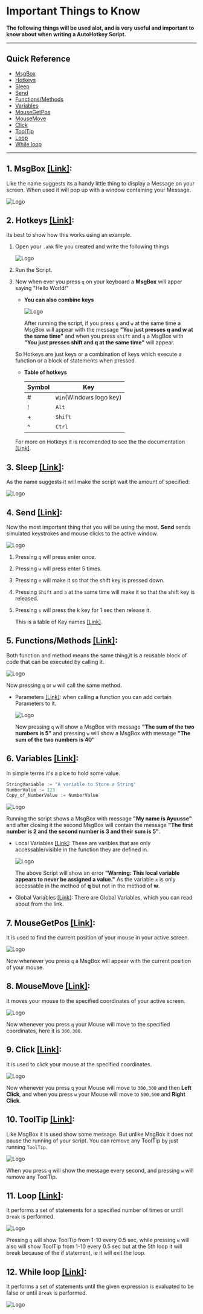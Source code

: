 # Important Things to Know
**The following things will be used alot, and is very useful and important to know about when writing a AutoHotkey Script.**

---
## Quick Reference
* [MsgBox](#1.-MsgBox)
* [Hotkeys](#2.-Hotkeys)
* [Sleep](#3.-Sleep)
* [Send](#4.-Send)
* [Functions/Methods](#5.-Functions/Methods)
* [Variables](#6.-Variables)
* [MouseGetPos](#7.-MouseGetPos)
* [MouseMove](#8.-MouseMove)
* [Click](#9.-Click)
* [ToolTip](#10.-ToolTip)
* [Loop](#11.-Loop)
* [While loop](#12.-While-loop)

----

## **1. MsgBox** [[Link]](https://www.autohotkey.com/docs/v2/lib/MsgBox.htm):
Like the name suggests its a handy little thing to display a Message on your screen. When used it will pop up with a window containing your Message.

![Logo](Images/MsgBox_example.png)

## **2. Hotkeys** [[Link]](https://www.autohotkey.com/docs/v2/Hotkeys.htm):
Its best to show how this works using an example.

1. Open your `.ahk` file you created and write the following things
        
    ![Logo](Images/Hello_World.png)
        
2. Run the Script.
3. Now when ever you press `q` on your keyboard a **MsgBox** will apper saying "Hello World!"

     * **You can also combine keys**

        ![Logo](Images/key_Combinations.png)

        After running the script, if you press `q` and `w` at the same time a MsgBox will appear with the message **"You just presses q and w at the same time"** and when you press `shift` and `q` a MsgBox with **"You just presses shift and q at the same time"** will appear. 
         
    So Hotkeys are just keys or a combination of keys which execute a function or a block of statements when pressed.

    * **Table of hotkeys**

        | Symbol    | Key   |
        | -------   | ----  | 
        |#          |     `Win`(Windows logo key)  |
        |!           |     `Alt`  | 
        |+           |      `Shift` | 
        |^           |     `Ctrl`  |

    For more on Hotkeys it is recomended to see the the documentation  [[Link]](https://www.autohotkey.com/docs/v2/Hotkeys.htm).
    
## **3. Sleep** [[Link]](https://www.autohotkey.com/docs/v2/lib/Sleep.htm):
As the name suggests it will make the script wait the amount of specified:

![Logo](Images/Sleep_example.png)

## **4. Send** [[Link]](https://www.autohotkey.com/docs/v2/howto/SendKeys.htm):
Now the most important thing that you will be using the most.
**Send** sends simulated keystrokes and mouse clicks to the active window.

![Logo](Images/SendKeys.png)

1. Pressing `q` will press enter once.
2. Pressing `w` will press enter 5 times.
3. Pressing `e` will make it so that the shift key is pressed down.
4. Pressing `Shift` and `a` at the same time will make it so that the shift key is released.
5. Pressing `s` will press the k key for 1 sec then release it.

    This is a table of Key names [[Link]](https://www.autohotkey.com/docs/v2/lib/Send.htm#keynames).

## **5. Functions/Methods** [[Link]](https://www.autohotkey.com/docs/v2/Variables.htm): 
Both function and method means the same thing,it is a reusable block of code that can be executed by calling it.

![Logo](Images/fns_1.png)

 Now pressing `q` or `w` will call the same method.

 * Parameters [[Link]](https://www.autohotkey.com/docs/v2/Functions.htm#param): when calling a function you can add certain Parameters to it.

    ![Logo](Images/fns_2.png)
    
    Now pressing `q` will show a MsgBox with message **"The sum of the two numbers is 5"**  and pressing `w` will show a MsgBox with message **"The sum of the two numbers is 40"**


## **6. Variables** [[Link]](https://www.autohotkey.com/docs/v2/Variables.htm): 
In simple terms it's a plce to hold some value.
``` Python
StringVariable := "A variable to Store a String"
NumberValue := 123
Copy_of_NumberValue := NumberValue
```
![Logo](Images/Variable_eg.png)

Running the script shows a MsgBox with message **"My name is Ayuusse"** and after closing it the second MsgBox will contain the message **"The first number is 2 and the second number is 3 and their sum is 5"**.

* Local Variables [[Link]](https://www.autohotkey.com/docs/v2/Functions.htm#Local): These are varibles that are only accessable/visible in the function they are defined in.

    ![Logo](Images/Local_Var.png)

    The above Script will show an error **"Warning: This local variable appears to never be assigned a value."** As the variable `x` is only accessable in the method of **q** but not in the method of **w**.

* Global Variables [[Link]](https://www.autohotkey.com/docs/v2/Functions.htm#Global): There are Global Variables, which you can read about from the link.

## **7. MouseGetPos** [[Link]](https://www.autohotkey.com/docs/v2/lib/MouseGetPos.htm): 
It is used to find the current position of your mouse in your active screen.

![Logo](Images/Mouse_getPos.png)

Now whenever you press `q` a MsgBox will appear with the current position of your mouse.

## **8. MouseMove** [[Link]](https://www.autohotkey.com/docs/v2/lib/MouseMove.htm): 
It moves your mouse to the specified coordinates of your active screen.

![Logo](Images/Mouse_Move.png)

Now whenever you press `q` your Mouse will move to the specified coordinates, here it is `300,300`.

## **9. Click** [[Link]](https://www.autohotkey.com/docs/v2/lib/Click.htm):
It is used to click your mouse at the specified coordinates.

![Logo](Images/Click.png)

Now whenever you press `q` your Mouse will move to `300,300` and then **Left Click**, and when you press `w` your Mouse will move to `500,500` and **Right Click**.

## **10. ToolTip** [[Link]](https://www.autohotkey.com/docs/v2/lib/ToolTip.htm): 
Like MsgBox it is used show some message. But unlike MsgBox it does not pause the running of your script. You can remove any ToolTip by just running `ToolTip`.
    
![Logo](Images/ToolTip1.png)

When you press `q` will show the message every second, and pressing `w` will remove any ToolTip.  

## **11. Loop** [[Link]](https://www.autohotkey.com/docs/v2/lib/Loop.htm): 
It performs a set of statements for a specified number of times or untill `Break` is performed.

![Logo](Images/Loop.png)

Pressing `q` will show ToolTip from 1-10 every 0.5 sec, while pressing `w` will also will show ToolTip from 1-10 every 0.5 sec but at the 5th loop it will break because of the if statement, ie it will exit the loop. 

## **12. While loop** [[Link]](https://www.autohotkey.com/docs/v2/lib/While.htm): 
It performs a set of statements until the given expression is evaluated to be false or until `Break` is performed.

![Logo](Images/Loop.png)
